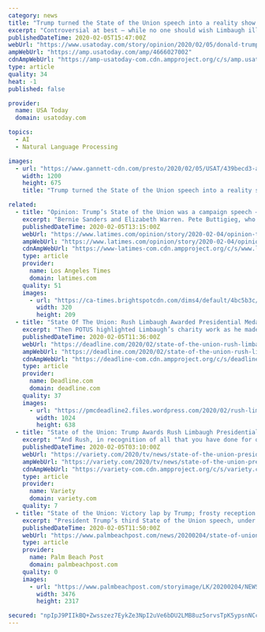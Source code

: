 ```yaml
---
category: news
title: "Trump turned the State of the Union speech into a reality show. Rush Limbaugh was its star."
excerpt: "Controversial at best — while no one should wish Limbaugh ill, he has long used hate speech as a tool to divide people. Still, the recognition is not something you would put past Trump. Iowa's media meltdown:Yes, the Iowa caucus was a debacle. But Wolf Blitzer's near-meltdown on CNN won the night Then, however, Trump asked first lady ..."
publishedDateTime: 2020-02-05T15:47:00Z
webUrl: "https://www.usatoday.com/story/opinion/2020/02/05/donald-trump-state-union-rush-limbaugh-nancy-pelosi-column/4666027002/"
ampWebUrl: "https://amp.usatoday.com/amp/4666027002"
cdnAmpWebUrl: "https://amp-usatoday-com.cdn.ampproject.org/c/s/amp.usatoday.com/amp/4666027002"
type: article
quality: 34
heat: -1
published: false

provider:
  name: USA Today
  domain: usatoday.com

topics:
  - AI
  - Natural Language Processing

images:
  - url: "https://www.gannett-cdn.com/presto/2020/02/05/USAT/439becd3-a8b6-4905-9e68-0345d42ce01b-XXX__JH19686.JPG?auto=webp&crop=4821,2712,x0,y702&format=pjpg&width=1200"
    width: 1200
    height: 675
    title: "Trump turned the State of the Union speech into a reality show. Rush Limbaugh was its star."

related:
  - title: "Opinion: Trump’s State of the Union was a campaign speech — and a pretty effective one"
    excerpt: "Bernie Sanders and Elizabeth Warren. Pete Buttigieg, who proposes the less radical “Medicare for all who want it,” can point to Trump’s rant as a reason for Democrats to support him. But all the Democratic candidates should come away from this speech with a recognition that Trump will be a formidable opponent."
    publishedDateTime: 2020-02-05T13:15:00Z
    webUrl: "https://www.latimes.com/opinion/story/2020-02-04/opinion-trumps-state-of-the-union-was-a-campaign-speech-and-a-pretty-effective-one"
    ampWebUrl: "https://www.latimes.com/opinion/story/2020-02-04/opinion-trumps-state-of-the-union-was-a-campaign-speech-and-a-pretty-effective-one?_amp=true"
    cdnAmpWebUrl: "https://www-latimes-com.cdn.ampproject.org/c/s/www.latimes.com/opinion/story/2020-02-04/opinion-trumps-state-of-the-union-was-a-campaign-speech-and-a-pretty-effective-one?_amp=true"
    type: article
    provider:
      name: Los Angeles Times
      domain: latimes.com
    quality: 51
    images:
      - url: "https://ca-times.brightspotcdn.com/dims4/default/4bc5b3c/2147483647/strip/true/crop/2422x1582+194+0/resize/320x209!/quality/90/?url=https%3A%2F%2Fcalifornia-times-brightspot.s3.amazonaws.com%2F27%2F37%2F4e8a13c64254b008d334ca3f9f93%2Ftrump-impeachment-54621.jpg"
        width: 320
        height: 209
  - title: "State Of The Union: Rush Limbaugh Awarded Presidential Medal of Freedom During Speech"
    excerpt: "Then POTUS highlighted Limbaugh’s charity work as he made the unprecedented announcement in the House chambers: Related Story Donald Trump Injects State of the Union With Reality Show Reveals “Rush, in recognition for all that you have done for our nation – the millions of people a day that you speak to and that you inspire and all of the ..."
    publishedDateTime: 2020-02-05T11:36:00Z
    webUrl: "https://deadline.com/2020/02/state-of-the-union-rush-limbaugh-medal-of-freedom-donald-trump-1202851737/"
    ampWebUrl: "https://deadline.com/2020/02/state-of-the-union-rush-limbaugh-medal-of-freedom-donald-trump-1202851737/amp/"
    cdnAmpWebUrl: "https://deadline-com.cdn.ampproject.org/c/s/deadline.com/2020/02/state-of-the-union-rush-limbaugh-medal-of-freedom-donald-trump-1202851737/amp/"
    type: article
    provider:
      name: Deadline.com
      domain: deadline.com
    quality: 37
    images:
      - url: "https://pmcdeadline2.files.wordpress.com/2020/02/rush-limbaugh-medal-of-freedom.jpg?w=1024"
        width: 1024
        height: 638
  - title: "State of the Union: Trump Awards Rush Limbaugh Presidential Medal of Freedom, Nancy Pelosi Shreds Speech"
    excerpt: "“And Rush, in recognition of all that you have done for our nation ... to position the last three years of his presidency as a step toward his “Make America Great Again” campaign. The president’s speech repeatedly struck upon themes of economic success, low unemployment rates, and job growth. “Our country is thriving and highly ..."
    publishedDateTime: 2020-02-05T03:10:00Z
    webUrl: "https://variety.com/2020/tv/news/state-of-the-union-president-donald-trump-2020-1203493246/"
    ampWebUrl: "https://variety.com/2020/tv/news/state-of-the-union-president-donald-trump-2020-1203493246/amp/"
    cdnAmpWebUrl: "https://variety-com.cdn.ampproject.org/c/s/variety.com/2020/tv/news/state-of-the-union-president-donald-trump-2020-1203493246/amp/"
    type: article
    provider:
      name: Variety
      domain: variety.com
    quality: 7
  - title: "State of the Union: Victory lap by Trump; frosty reception from Dems (including hand-shake snub and ripping up the speech)"
    excerpt: "President Trump’s third State of the Union speech, under a cloud of impeachment ... including the presentation of the Presidential Medal of Freedom by first lady Melania Trump to conservative radio host Rush Limbaugh, and recognition of a 100-year-old Tuskeegee Airman, retired Brigadier General Charles McGee. >>Trump‘s friend in Palm ..."
    publishedDateTime: 2020-02-05T11:50:00Z
    webUrl: "https://www.palmbeachpost.com/news/20200204/state-of-union-victory-lap-by-trump-frosty-reception-from-dems-including-hand-shake-snub-and-ripping-up-speech"
    type: article
    provider:
      name: Palm Beach Post
      domain: palmbeachpost.com
    quality: 0
    images:
      - url: "https://www.palmbeachpost.com/storyimage/LK/20200204/NEWS/200209054/AR/0/AR-200209054.jpg"
        width: 3476
        height: 2317

secured: "npIpJ9PIIkBQ+Zwsszez7EykZe3NpI2uVe6bDU2LMB8uz5orvsTpK5ypsnNCcx9NAwfO83HMruytgygiEACgjC4eiKD8YE3qptmrJPSZzN0X1Nv+ntfPS+9OytEnmBwv+F/tZWaKXl3cbdYPT0tVQUDM3H5YHhdJPmhJUWFGQJcIPZjtXfn/GDtwq6bBAWP71CcnFhtgnw4I3tgcel0fYjy7jHeOGPWYkQ35KGYoawVRk8qVhOECbFjJj5PRRpXt2aueBGmLQWmkqkrjcg/F5uw4pvKApeXC7JagUZpzt5ec1mvDxZ26LV0MVo+FAVIj;EAShhal0vitSmlRl3xKLIw=="
---
```


